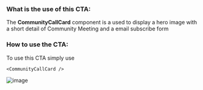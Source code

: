 ### What is the use of this CTA:
The **CommunityCallCard** component is a used to display a hero image with a short detail of Community Meeting and a email subscribe form

### How to use the CTA:
To use this CTA simply use
```
<CommunityCallCard />
```

![image](https://github.com/layer5io/layer5/assets/74408634/0a782ac4-2b74-43e2-a7a2-c11afef4c98c)